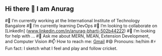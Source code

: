 ## Hi there 👋 I am Anurag

#🔭 I’m currently working at the International Institute of Technology Bangalore
#🌱 I’m currently learning DevOps
#👯 I’m looking to collaborate on [LinkedIn] (www.linkedin.com/in/anurag-bharti-502b44222)
#🤔 I’m looking for help with ...
#💬 Ask me about MERN, MEAN, Extension Development, and Computer Vision
#📫 How to reach me: [Gmail](bharti.4@iitj.ac.in)
#😄 Pronouns: he/him
#⚡ Fun fact: I sketch what I feel and play and follow cricket.

